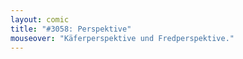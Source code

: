 ```yaml
---
layout: comic
title: "#3058: Perspektive"
mouseover: "Käferperspektive und Fredperspektive."
---
```

